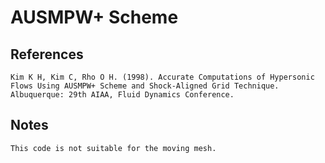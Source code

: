 # AUSMPW+ Scheme

## References
    Kim K H, Kim C, Rho O H. (1998). Accurate Computations of Hypersonic Flows Using AUSMPW+ Scheme	and Shock-Aligned Grid Technique. Albuquerque: 29th AIAA, Fluid Dynamics Conference.

## Notes
    This code is not suitable for the moving mesh.
